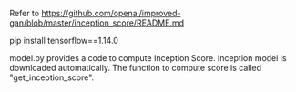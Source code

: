 Refer to https://github.com/openai/improved-gan/blob/master/inception_score/README.md

pip install tensorflow==1.14.0

model.py provides a code to compute Inception Score. 
Inception model is downloaded automatically. The function to compute score is called "get_inception_score".